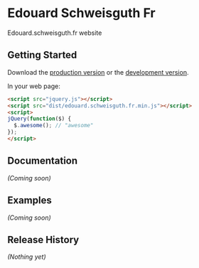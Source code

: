 # Edouard Schweisguth Fr

Edouard.schweisguth.fr website

## Getting Started
Download the [production version][min] or the [development version][max].

[min]: https://raw.github.com/Edouard/edouard.schweisguth.fr/master/dist/edouard.schweisguth.fr.min.js
[max]: https://raw.github.com/Edouard/edouard.schweisguth.fr/master/dist/edouard.schweisguth.fr.js

In your web page:

```html
<script src="jquery.js"></script>
<script src="dist/edouard.schweisguth.fr.min.js"></script>
<script>
jQuery(function($) {
  $.awesome(); // "awesome"
});
</script>
```

## Documentation
_(Coming soon)_

## Examples
_(Coming soon)_

## Release History
_(Nothing yet)_

